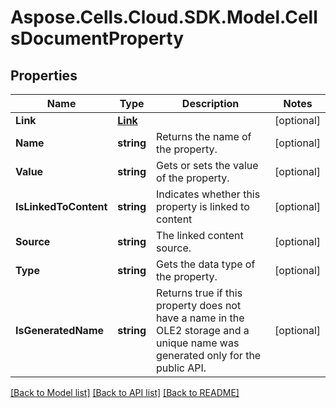 # Aspose.Cells.Cloud.SDK.Model.CellsDocumentProperty
## Properties

Name | Type | Description | Notes
------------ | ------------- | ------------- | -------------
**Link** | [**Link**](Link.md) |  | [optional] 
**Name** | **string** | Returns the name of the property.              | [optional] 
**Value** | **string** | Gets or sets the value of the property. | [optional] 
**IsLinkedToContent** | **string** | Indicates whether this property is linked to content | [optional] 
**Source** | **string** | The linked content source. | [optional] 
**Type** | **string** | Gets the data type of the property.              | [optional] 
**IsGeneratedName** | **string** | Returns true if this property does not have a name in the OLE2 storage and a   unique name was generated only for the public API.              | [optional] 

[[Back to Model list]](../README.md#documentation-for-models) [[Back to API list]](../README.md#documentation-for-api-endpoints) [[Back to README]](../README.md)

